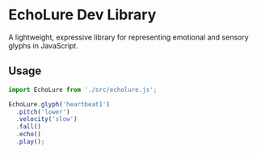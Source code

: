 # EchoLure Dev Library

A lightweight, expressive library for representing emotional and sensory glyphs in JavaScript.

## Usage

```js
import EchoLure from './src/echolure.js';

EchoLure.glyph('heartbeat1')
  .pitch('lower')
  .velocity('slow')
  .fall()
  .echo()
  .play();
```
